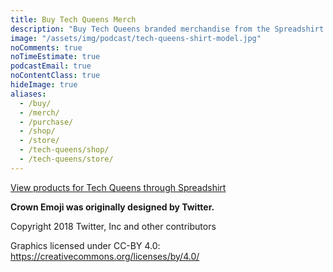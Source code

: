 ```yaml
---
title: Buy Tech Queens Merch
description: "Buy Tech Queens branded merchandise from the Spreadshirt store. 🛒️"
image: "/assets/img/podcast/tech-queens-shirt-model.jpg"
noComments: true
noTimeEstimate: true
podcastEmail: true
noContentClass: true
hideImage: true
aliases:
  - /buy/
  - /merch/
  - /purchase/
  - /shop/
  - /store/
  - /tech-queens/shop/
  - /tech-queens/store/
---
```


<div id="myShop">
  <a href="https://shop.spreadshirt.com/fvcproductions">View products for Tech Queens through Spreadshirt</a>
</div>

<script>
  var spread_shop_config = {
    shopName: 'fvcproductions',
    locale: 'us_US',
    prefix: 'https://shop.spreadshirt.com',
    baseId: 'myShop'
  };
</script>

<script type="text/javascript" src="https://shop.spreadshirt.com/shopfiles/shopclient/shopclient.nocache.js">
</script>

<div class="content mt-2">
  <p><b>Crown Emoji was originally designed by Twitter.</b></p>
  <p>Copyright 2018 Twitter, Inc and other contributors</p>
  <p>Graphics licensed under CC-BY 4.0: <a href="https://creativecommons.org/licenses/by/4.0/">https://creativecommons.org/licenses/by/4.0/</a></p>
</div>

<style>
body {
  font-family: BlinkMacSystemFont, -apple-system, "Roboto", "Segoe UI", "Oxygen", "Ubuntu", "Cantarell", "Fira Sans", "Droid Sans", "Helvetica Neue", "Helvetica", "Arial", sans-serif
}

.SprdMain .sprd-detail-sizes, .SprdMain .sprd-detail-social__caption, .SprdMain .sprd-detail-suggestions__caption {
  margin-bottom: 2em;
}

.SprdMain .sprd-detail-sizes__size {
  min-width: unset;
  font-size: 1em;
}

.SprdMain .sprd-button-secondary-cta-ghost {
  margin-bottom: 0;
  min-height: unset;
  padding: .5em;
  margin-right: .25em;
}

.SprdMain .sprd-detail-design-details__text {
  display: none;
}

.sprd-info-footer {
  padding-bottom: 2em;
}
</style>
